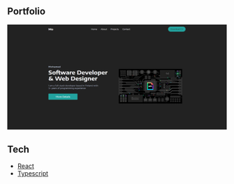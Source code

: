 ## Portfolio

![alt text](./my-portfolio.png)

## Tech

- [React]
- [Typescript]

[React]: https://react.dev/
[Typescript]: https://www.typescriptlang.org/
